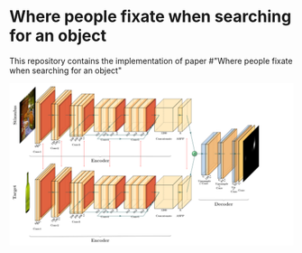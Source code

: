 # Where people fixate when searching for an object

This repository contains the implementation of paper #"Where people fixate when searching for an object"

<img src="./images/Model.png" width="800"/>


